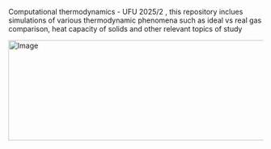 Computational thermodynamics - UFU 2025/2 , this repository inclues simulations of various thermodynamic phenomena such as ideal vs real gas comparison, heat capacity of solids and other relevant topics of study

<img width="562" height="198" alt="Image" src="https://github.com/user-attachments/assets/0b13a884-855e-4500-893d-94e4f170a82e" />
